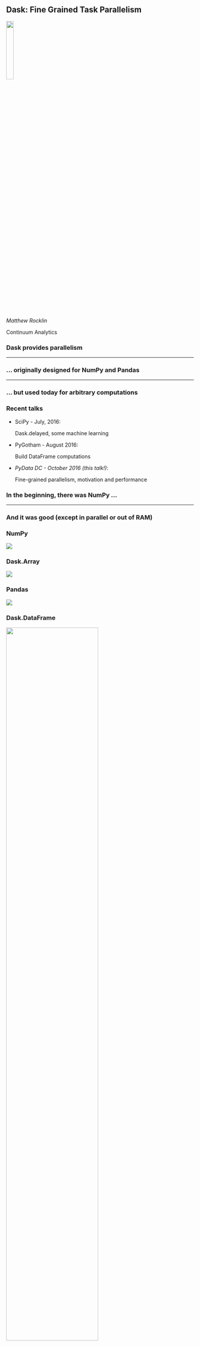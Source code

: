 Dask: Fine Grained Task Parallelism
-----------------------------------

<img src="images/dask_icon.svg" width=20%>

*Matthew Rocklin*

Continuum Analytics


### Dask provides parallelism

<hr>

### ... originally designed for NumPy and Pandas

<hr>

### ... but used today for arbitrary computations


### Recent talks

*   SciPy - July, 2016:

    Dask.delayed, some machine learning

*  PyGotham - August 2016:

    Build DataFrame computations

*  *PyData DC - October 2016 (this talk!)*:

    Fine-grained parallelism, motivation and performance



### In the beginning, there was NumPy ...

<hr>

### And it was good (except in parallel or out of RAM)


### NumPy

<img src="images/numpy-inverted.svg">


### Dask.Array

<img src="images/dask-array-inverted.svg">


### Pandas

<img src="images/pandas-inverted.svg">


### Dask.DataFrame

<img src="images/dask-dataframes-inverted.svg" width="70%">


### Many problems don't fit

### into a "big array" or "big dataframe"


### Python

<img src="images/python-inverted.svg">


### Dask

<img src="images/dask-arbitrary-inverted.svg">



### This flexibility is novel and liberating

<hr>

### It's also tricky to do well

<hr>

    results = {}

    for a in A:
        for b in B:
            if a < b:
                results[a, b] = f(a, b)
            else:
                results[a, b] = g(a, b)


### High Level Parallelism

**Spark**

    outputs = collection.filter(predicate)
                        .groupby(key)
                        .map(function)

<hr>

**SQL**

    SELECT city, sum(population)
    WHERE population > 1000000
    GROUP BY city

<hr>

**Matrices**

    solve(A.dot(A.T), x)


### Map - Shuffle - Reduce

<table>
<tr>
  <td>
    <img src="images/embarrassing.svg">
  </td>
  <td>
    <img src="images/shuffle.svg">
  </td>
  <td>
    <img src="images/reduction.svg">
  </td>
</tr>
</table>

*  Build optimized Map
*  Build optimized Shuffle
*  Build optimized Aggregations


### But Some Parallel Problems are Messy

    results = {}

    for a in A:
        for b in B:
            if a < b:
                results[a, b] = f(a, b)
            else:
                results[a, b] = g(a, b)

*  Not a Map
*  Not a Shuffle
*  Not an Aggregation


### TimeSeries - Resample

<img src="images/resample.svg">

    df.value.resample('1w').mean()


### TimeSeries - Rolling

<img src="images/rolling.svg">

    df.value.rolling(100).mean()


### Stable SVD

<img src="images/svd.svg" width="45%">

    u, s, v = da.linalg.svd(x)


### Approximate SVD

<img src="images/svd-compressed.svg">

    u, s, v = da.linalg.svd_compressed(x, k=1)


### Dask executes arbitrary graphs in parallel

<hr>

### Flexibility enables custom applications and efficiency


### We've seen graphs like this before: Luigi

<img src="images/luigi.png" width="80%">

http://luigi.readthedocs.io/en/stable/


### We've seen graphs like this before: Airflow

<img src="images/airflow.png" width="80%">

https://github.com/apache/incubator-airflow



### Messy Parallelism

    .

<hr>

    results = {}

    for a in A:
        for b in B:
            if a < b:
                results[a, b] = f(a, b)
            else:
                results[a, b] = g(a, b)

    .


### Messy Parallelism

    from dask import delayed, compute

<hr>

    results = {}

    for a in A:
        for b in B:
            if a < b:
                results[a, b] = delayed(f)(a, b)  # lazily construct graph
            else:
                results[a, b] = delayed(g)(a, b)  # without structure

    results = compute(delayed(results))  # trigger all computation


### Custom Script

    filenames = ['mydata-%d.dat' % i for i in range(10)]
    data = [load(fn) for fn in filenames]

    reference = load_from_sql('sql://mytable')
    processed = [process(d, reference) for d in data]

    rolled = []
    for i in range(len(processed) - 2):
        a = processed[i]
        b = processed[i + 1]
        c = processed[i + 2]
        r = roll(a, b, c)
        rolled.append(r)

    compared = []
    for i in range(20):
        a = random.choice(rolled)
        b = random.choice(rolled)
        c = compare(a, b)
        compared.append(c)

    best = reduction(compared)


### Custom Script

    from dask import delayed

    load = delayed(load)
    load_from_sql = delayed(load_from_sql)
    process = delayed(process)
    roll = delayed(roll)
    compare = delayed(compare)
    reduction = delayed(reduction)

Dask.delayed converts function calls to lazily executed tasks in a graph.

Inputs to the function become graph dependencies.


### Custom Script

<img src="images/custom-etl-1.svg">

    data = [load(fn) for fn in filenames]


### Custom Script

<img src="images/custom-etl-2.svg">

    reference = load_from_sql('sql://mytable')


### Custom Script

<img src="images/custom-etl-3.svg">

    processed = [process(d, reference) for d in data]


### Custom Script

<img src="images/custom-etl-4.svg" width="70%">

    rolled = []
    for i in range(len(processed) - 2):
        a = processed[i]
        b = processed[i + 1]
        c = processed[i + 2]
        r = roll(a, b, c)
        rolled.append(r)


### Custom Script

<img src="images/custom-etl-5.svg">

    compared = []
    for i in range(20):
        a = random.choice(rolled)
        b = random.choice(rolled)
        c = compare(a, b)
        compared.append(c)


### Custom Script

<img src="images/custom-etl-6.svg">

    best = reduction(compared)


### Custom Script

    filenames = ['mydata-%d.dat' % i for i in range(10)]
    data = [load(fn) for fn in filenames]

    reference = load_from_sql('sql://mytable')
    processed = [process(d, reference) for d in data]

    rolled = []
    for i in range(len(processed) - 2):
        a = processed[i]
        b = processed[i + 1]
        c = processed[i + 2]
        r = roll(a, b, c)
        rolled.append(r)

    compared = []
    for i in range(20):
        a = random.choice(rolled)
        b = random.choice(rolled)
        c = compare(a, b)
        compared.append(c)

    best = reduction(compared)



### Dask.array/dataframe/delayed author task graphs

<hr>

<img src="images/grid_search_schedule-0.png" width="100%">

<hr>

### Now we need to run them efficiently


### Dask.array/dataframe/delayed author task graphs

<hr>

<img src="images/grid_search_schedule.gif" width="100%">

<hr>

### Now we need to run them efficiently


### Task Scheduling

<img src="images/fg-simple.svg">

    x = f(1)
    y = f(2)
    z = g(x, y)

<img src="images/computer-tower.svg" width="15%">
<img src="images/computer-tower.svg" width="15%">


<img src="images/scheduling-workers-1.svg">


<img src="images/scheduling-workers-2.svg">


<img src="images/scheduling-workers-3.svg">


<img src="images/scheduling-workers-4.svg">


<img src="images/scheduling-workers-5.svg">


<img src="images/scheduling-workers-6.svg">


<img src="images/scheduling-workers-7.svg">


<img src="images/scheduling-workers-8.svg">


<img src="images/scheduling-workers-9.svg">


<img src="images/scheduling-workers-10.svg">


<img src="images/scheduling-workers-11.svg">


<img src="images/scheduling-workers-12.svg">


<img src="images/scheduling-workers-13.svg">


<img src="images/scheduling-workers-14.svg">


<img src="images/scheduling-workers-15.svg">


### Other Optimizations ...

*  Oversubscribe workers with many small tasks
*  Prefer tasks on critical paths or with many children
*  Gracefully retire unused workers or require more when stressed
*  Optionally compress large messages based on small samples
*  Batch many-small-messages in 2ms windows
*  Spill unused data to disk
*  ...


### Intelligent scheduling requires measurement

*  Size of outputs in bytes
*  Computation time (EWMA, with restarts)
*  Communication time
*  Disk load time
*  Process reported memory use
*  ...


### Fine-grained scheduling requires constant-time decisions

*  Computational graphs scale out to 100,000s of tasks
*  We spend ~200us per task in the scheduler
*  And ~1-10kB in RAM

### Solution

*  Heavily indexed Pure Python data structures.
*  No classes, just bytestrings and dicts/sets/deques.

<img src="images/dicts-everywhere.jpg">



### How does Dask compare to Airflow/Luigi?

<hr>

### How does Dask compare to Spark?


### <strike>The best</strike> An interesting combination of both worlds!


### Airflow/Luigi

*  Dask communicates between workers, manages data
*  Dask operates at interactive/computational timescales (ms)
*  Dask scales out to large graphs

*  Airflow/Luigi have connectors with Hive, MapReduce, etc..
*  Airflow has cron-like ability "Run this every day"
*  Airflow/Luigi have policies for retry-on-fail, etc..

### Spark

*  Dask computes arbitrary graphs well
*  Dask is optimized for Python experience

*  Spark computes SQL-like computations well
*  Spark is optimized for Scala (though supports Python, R, etc..)
*  Spark is more established in the business community



### Acknowledgements

*  Countless open source developers
*  SciPy developer community
*  Continuum Analytics
*  XData Program from DARPA

<img src="images/moore.png">

<hr>

### Questions?

<img src="images/grid_search_schedule.gif" width="100%">
